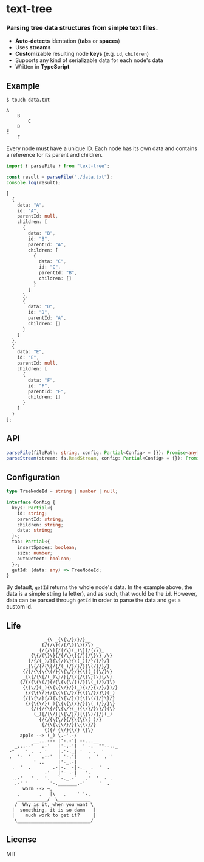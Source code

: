 # text-tree

### Parsing tree data structures from simple text files.

- **Auto-detects** identation (**tabs** or **spaces**)
- Uses **streams**
- **Customizable** resulting node **keys** (e.g. `id`, `children`)
- Supports any kind of serializable data for each node's data
- Written in **TypeScript**

## Example

```
$ touch data.txt

A
    B
        C
    D
E
    F
```

Every node must have a unique ID. Each node has its own data and contains a reference for its parent and children.

```ts
import { parseFile } from "text-tree";

const result = parseFile("./data.txt");
console.log(result);

[
  {
    data: "A",
    id: "A",
    parentId: null,
    children: [
      {
        data: "B",
        id: "B",
        parentId: "A",
        children: [
          {
            data: "C",
            id: "C",
            parentId: "B",
            children: []
          }
        ]
      },
      {
        data: "D",
        id: "D",
        parentId: "A",
        children: []
      }
    ]
  },
  {
    data: "E",
    id: "E",
    parentId: null,
    children: [
      {
        data: "F",
        id: "F",
        parentId: "E",
        children: []
      }
    ]
  }
];
```

## API

```ts
parseFile(filePath: string, config: Partial<Config> = {}): Promise<any[]>
parseStream(stream: fs.ReadStream, config: Partial<Config> = {}): Promise<any[]>
```

## Configuration

```ts
type TreeNodeId = string | number | null;

interface Config {
  keys: Partial<{
    id: string;
    parentId: string;
    children: string;
    data: string;
  }>;
  tab: Partial<{
    insertSpaces: boolean;
    size: number;
    autoDetect: boolean;
  }>;
  getId: (data: any) => TreeNodeId;
}
```

By default, `getId` returns the whole node's data. In the example above, the data is a simple string (a letter), and as such, that would be the `id`. However, data can be parsed through `getId` in order to parse the data and get a custom id.

## Life

```
              _{\ _{\{\/}/}/}__
             {/{/\}{/{/\}(\}{/\} _
            {/{/\}{/{/\}(_)\}{/{/\}_
         {\{/(\}\}{/{/\}\}{/){/\}\} /\}
        {/{/(_)/}{\{/)\}{\(_){/}/}/}/}
       _{\{/{/{\{/{/(_)/}/}/}{\(/}/}/}
      {/{/{\{\{\(/}{\{\/}/}{\}(_){\/}\}
      _{\{/{\{/(_)\}/}{/{/{/\}\})\}{/\}
     {/{/{\{\(/}{/{\{\{\/})/}{\(_)/}/}\}
      {\{\/}(_){\{\{\/}/}(_){\/}{\/}/})/}
       {/{\{\/}{/{\{\{\/}/}{\{\/}/}\}(_)
      {/{\{\/}{/){\{\{\/}/}{\{\(/}/}\}/}
       {/{\{\/}(_){\{\{\(/}/}{\(_)/}/}\}
         {/({/{\{/{\{\/}(_){\/}/}\}/}(\}
          (_){/{\/}{\{\/}/}{\{\)/}/}(_)
            {/{/{\{\/}{/{\{\{\(_)/}
             {/{\{\{\/}/}{\{\\}/}
              {){/ {\/}{\/} \}\}
     apple --> (_) \.-'.-/
          __...--- |'-.-'| --...__
   _...--"   .-'   |'-.-'|  ' -.  ""--.._
 -"    ' .  . '    |.'-._| '  . .  '
 .  '-  '    .--'  | '-.'|    .  '  . '
          ' ..     |'-_.-|
  .  '  .       _.-|-._ -|-._  .  '  .
              .'   |'- .-|   '.
  ..-'   ' .  '.   `-._.-´   .'  '  - .
   .-' '        '-._______.-'     '  .
      worm --> ~,
    .       .   |\   .    ' '-.
    ___________/  \____________
   /  Why is it, when you want \
  |  something, it is so damn   |
  |    much work to get it?     |
   \___________________________/
```

## License

MIT
